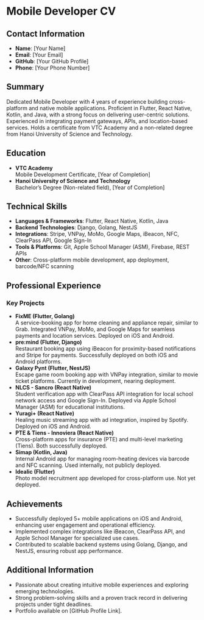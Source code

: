 # Mobile Developer CV

## Contact Information
- **Name**: [Your Name]
- **Email**: [Your Email]
- **GitHub**: [Your GitHub Profile]
- **Phone**: [Your Phone Number]

## Summary
Dedicated Mobile Developer with 4 years of experience building cross-platform and native mobile applications. Proficient in Flutter, React Native, Kotlin, and Java, with a strong focus on delivering user-centric solutions. Experienced in integrating payment gateways, APIs, and location-based services. Holds a certificate from VTC Academy and a non-related degree from Hanoi University of Science and Technology.

## Education
- **VTC Academy**  
  Mobile Development Certificate, [Year of Completion]
- **Hanoi University of Science and Technology**  
  Bachelor’s Degree (Non-related field), [Year of Completion]

## Technical Skills
- **Languages & Frameworks**: Flutter, React Native, Kotlin, Java
- **Backend Technologies**: Django, Golang, NestJS
- **Integrations**: Stripe, VNPay, MoMo, Google Maps, iBeacon, NFC, ClearPass API, Google Sign-In
- **Tools & Platforms**: Git, Apple School Manager (ASM), Firebase, REST APIs
- **Other**: Cross-platform mobile development, app deployment, barcode/NFC scanning

## Professional Experience
### Key Projects
- **FixME (Flutter, Golang)**  
  A service-booking app for home cleaning and appliance repair, similar to Grab. Integrated VNPay, MoMo, and Google Maps for seamless payments and location services. Deployed on iOS and Android.
- **pre:mind (Flutter, Django)**  
  Restaurant booking app using iBeacon for proximity-based notifications and Stripe for payments. Successfully deployed on both iOS and Android platforms.
- **Galaxy Pynt (Flutter, NestJS)**  
  Escape game room booking app with VNPay integration, similar to movie ticket platforms. Currently in development, nearing deployment.
- **NLCS - Sancro (React Native)**  
  Student verification app with ClearPass API integration for local school network access and Google Sign-In. Deployed via Apple School Manager (ASM) for educational institutions.
- **Yuragi+ (React Native)**  
  Healing music streaming app with ad integration, inspired by Spotify. Deployed on iOS and Android.
- **PTE & Tiens - Innoviera (React Native)**  
  Cross-platform apps for insurance (PTE) and multi-level marketing (Tiens). Both successfully deployed.
- **Simap (Kotlin, Java)**  
  Internal Android app for managing room-heating devices via barcode and NFC scanning. Used internally, not publicly deployed.
- **Idealic (Flutter)**  
  Photo model recruitment app developed for cross-platform use. Not yet deployed.

## Achievements
- Successfully deployed 5+ mobile applications on iOS and Android, enhancing user engagement and operational efficiency.
- Implemented complex integrations like iBeacon, ClearPass API, and Apple School Manager for specialized use cases.
- Contributed to scalable backend systems using Golang, Django, and NestJS, ensuring robust app performance.

## Additional Information
- Passionate about creating intuitive mobile experiences and exploring emerging technologies.
- Strong problem-solving skills and a proven track record in delivering projects under tight deadlines.
- Portfolio available on [GitHub Profile Link].